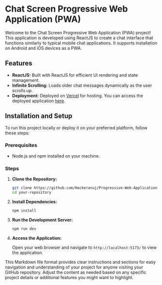 
# Chat Screen Progressive Web Application (PWA)

Welcome to the Chat Screen Progressive Web Application (PWA) project! This application is developed using ReactJS to create a chat interface that functions similarly to typical mobile chat applications. It supports installation on Android and iOS devices as a PWA.


## Features

- **ReactJS:** Built with ReactJS for efficient UI rendering and state management.
- **Infinite Scrolling:** Loads older chat messages dynamically as the user scrolls up.
- **Deployment:** Deployed on [Vercel](https://www.vercel.com/) for hosting. You can access the deployed application [here](https://webapplication-pwacorider2024-23wsdl3wy.vercel.app/).

## Installation and Setup

To run this project locally or deploy it on your preferred platform, follow these steps:

### Prerequisites

- Node.js and npm installed on your machine.

### Steps

1. **Clone the Repository:**

   ```bash
   git clone https://github.com/Hackeranuj/Progressive-Web-Application-PWA-CoRider
   cd your-repository
   ```

2. **Install Dependencies:**

   ```bash
   npm install
   ```

3. **Run the Development Server:**

   ```bash
   npm run dev
   ```

4. **Access the Application:**

   Open your web browser and navigate to `http://localhost:5173/` to view the application.




This Markdown file format provides clear instructions and sections for easy navigation and understanding of your project for anyone visiting your GitHub repository. Adjust the content as needed based on any specific project details or additional features you might want to highlight.
